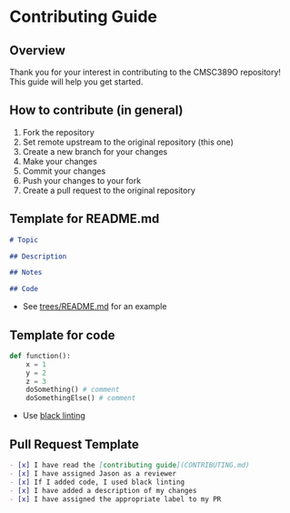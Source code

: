 # Contributing Guide

## Overview

Thank you for your interest in contributing to the CMSC389O repository! This guide will help you get started.

## How to contribute (in general)

1. Fork the repository
2. Set remote upstream to the original repository (this one)
3. Create a new branch for your changes
4. Make your changes
5. Commit your changes
6. Push your changes to your fork
7. Create a pull request to the original repository

## Template for README.md

```markdown
# Topic

## Description

## Notes

## Code
```

- See [trees/README.md](trees/README.md) for an example

## Template for code

```python
def function():
    x = 1
    y = 2
    z = 3 
    doSomething() # comment
    doSomethingElse() # comment
```

- Use [black linting](https://black.readthedocs.io/en/stable/)

## Pull Request Template

```markdown
- [x] I have read the [contributing guide](CONTRIBUTING.md)
- [x] I have assigned Jason as a reviewer
- [x] If I added code, I used black linting
- [x] I have added a description of my changes
- [x] I have assigned the appropriate label to my PR
```
